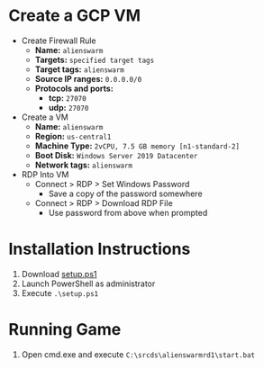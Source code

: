 # Create a GCP VM
- Create Firewall Rule
  - **Name:** `alienswarm`
  - **Targets:** `specified target tags`
  - **Target tags:** `alienswarm`
  - **Source IP ranges:** `0.0.0.0/0`
  - **Protocols and ports:**
    - **tcp:** `27070`
    - **udp:** `27070`
- Create a VM
  - **Name:** `alienswarm`
  - **Region:** `us-central1`
  - **Machine Type:** `2vCPU, 7.5 GB memory [n1-standard-2]`
  - **Boot Disk:** `Windows Server 2019 Datacenter`
  - **Network tags:** `alienswarm`
- RDP Into VM
  - Connect > RDP > Set Windows Password
    - Save a copy of the password somewhere
  - Connect > RDP > Download RDP File
    - Use password from above when prompted

# Installation Instructions
1. Download [setup.ps1](https://davidwashere.github.io/alienswarm/setup.ps1)
1. Launch PowerShell as administrator
1. Execute `.\setup.ps1`

# Running Game
1. Open cmd.exe and execute `C:\srcds\alienswarmrd1\start.bat`
